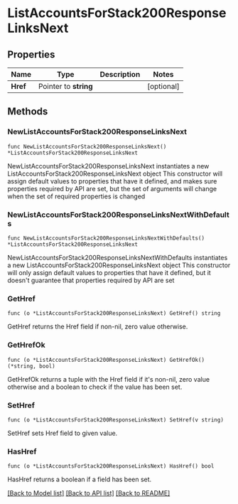 # ListAccountsForStack200ResponseLinksNext

## Properties

Name | Type | Description | Notes
------------ | ------------- | ------------- | -------------
**Href** | Pointer to **string** |  | [optional] 

## Methods

### NewListAccountsForStack200ResponseLinksNext

`func NewListAccountsForStack200ResponseLinksNext() *ListAccountsForStack200ResponseLinksNext`

NewListAccountsForStack200ResponseLinksNext instantiates a new ListAccountsForStack200ResponseLinksNext object
This constructor will assign default values to properties that have it defined,
and makes sure properties required by API are set, but the set of arguments
will change when the set of required properties is changed

### NewListAccountsForStack200ResponseLinksNextWithDefaults

`func NewListAccountsForStack200ResponseLinksNextWithDefaults() *ListAccountsForStack200ResponseLinksNext`

NewListAccountsForStack200ResponseLinksNextWithDefaults instantiates a new ListAccountsForStack200ResponseLinksNext object
This constructor will only assign default values to properties that have it defined,
but it doesn't guarantee that properties required by API are set

### GetHref

`func (o *ListAccountsForStack200ResponseLinksNext) GetHref() string`

GetHref returns the Href field if non-nil, zero value otherwise.

### GetHrefOk

`func (o *ListAccountsForStack200ResponseLinksNext) GetHrefOk() (*string, bool)`

GetHrefOk returns a tuple with the Href field if it's non-nil, zero value otherwise
and a boolean to check if the value has been set.

### SetHref

`func (o *ListAccountsForStack200ResponseLinksNext) SetHref(v string)`

SetHref sets Href field to given value.

### HasHref

`func (o *ListAccountsForStack200ResponseLinksNext) HasHref() bool`

HasHref returns a boolean if a field has been set.


[[Back to Model list]](../README.md#documentation-for-models) [[Back to API list]](../README.md#documentation-for-api-endpoints) [[Back to README]](../README.md)


